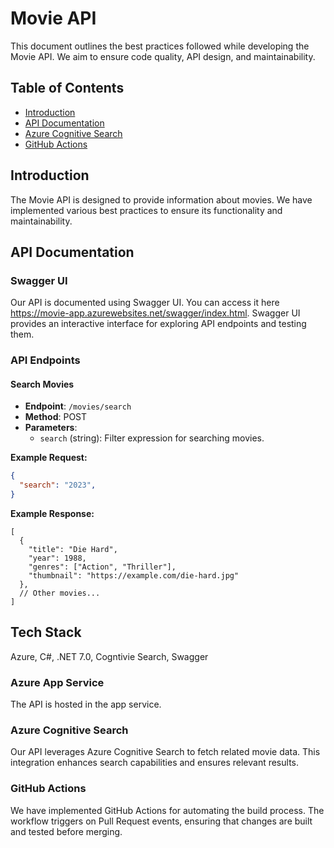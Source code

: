# Movie API

This document outlines the best practices followed while developing the Movie API. We aim to ensure code quality, API design, and maintainability.

## Table of Contents

- [Introduction](#introduction)
- [API Documentation](#api-documentation)
- [Azure Cognitive Search](#azure-cognitive-search)
- [GitHub Actions](#github-actions)

## Introduction

The Movie API is designed to provide information about movies. We have implemented various best practices to ensure its functionality and maintainability.

## API Documentation

### Swagger UI

Our API is documented using Swagger UI. You can access it here https://movie-app.azurewebsites.net/swagger/index.html. Swagger UI provides an interactive interface for exploring API endpoints and testing them.

### API Endpoints

#### Search Movies

- **Endpoint**: `/movies/search`
- **Method**: POST
- **Parameters**:
  - `search` (string): Filter expression for searching movies.

**Example Request:**

```json
{
  "search": "2023",
}
```

**Example Response:**
```
[
  {
    "title": "Die Hard",
    "year": 1988,
    "genres": ["Action", "Thriller"],
    "thumbnail": "https://example.com/die-hard.jpg"
  },
  // Other movies...
]
```

## Tech Stack

Azure, C#, .NET 7.0, Cogntivie Search, Swagger

### Azure App Service
The API is hosted in the app service.

### Azure Cognitive Search
Our API leverages Azure Cognitive Search to fetch related movie data. This integration enhances search capabilities and ensures relevant results.

### GitHub Actions
We have implemented GitHub Actions for automating the build process. The workflow triggers on Pull Request events, ensuring that changes are built and tested before merging.
